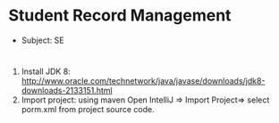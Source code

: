 # Student Record Management

- Subject: SE

# 
1.	Install JDK 8:
http://www.oracle.com/technetwork/java/javase/downloads/jdk8-downloads-2133151.html
2.	Import project: using maven
Open IntelliJ => Import Project=> select porm.xml from project source code.
